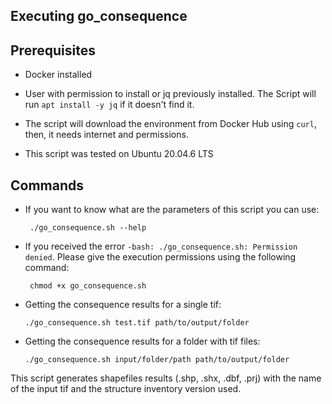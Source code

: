 ## Executing go_consequence

## Prerequisites

- Docker installed
  
- User with permission to install or jq previously installed. The Script will run `apt install -y jq` if it doesn't find it.
  
- The script will download the environment from Docker Hub using `curl`, then, it needs internet and permissions.
  
- This script was tested on Ubuntu 20.04.6 LTS
  

## Commands

- If you want to know what are the parameters of this script you can use:
  
  ```shell-session
   ./go_consequence.sh --help
  ```
  

- If you received the error `-bash: ./go_consequence.sh: Permission denied`. Please give the execution permissions using the following command:
  
  ```shell
   chmod +x go_consequence.sh
  ```
  
- Getting the consequence results for a single tif:
  
  ```shell
  ./go_consequence.sh test.tif path/to/output/folder
  ```
  
- Getting the consequence results for a folder with tif files:
  
  ```shell
  ./go_consequence.sh input/folder/path path/to/output/folder
  ```
  

This script generates shapefiles results (.shp, .shx, .dbf, .prj) with the name of the input tif and the structure inventory version used.